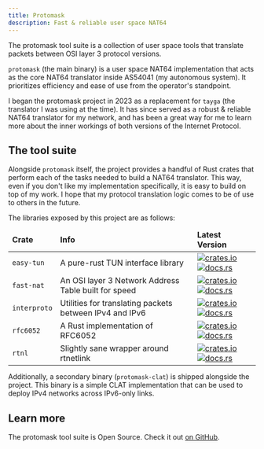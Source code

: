 ```yaml
---
title: Protomask
description: Fast & reliable user space NAT64
---
```


The protomask tool suite is a collection of user space tools that translate packets between OSI layer 3 protocol versions.

`protomask` (the main binary) is a user space NAT64 implementation that acts as the core NAT64 translator inside AS54041 (my autonomous system). It prioritizes efficiency and ease of use from the operator's standpoint.

I began the protomask project in 2023 as a replacement for `tayga` (the translator I was using at the time). It has since served as a robust & reliable NAT64 translator for my network, and has been a great way for me to learn more about the inner workings of both versions of the Internet Protocol.

## The tool suite

Alongside `protomask` itself, the project provides a handful of Rust crates that perform each of the tasks needed to build a NAT64 translator. This way, even if you don't like my implementation specifically, it is easy to build on top of my work. I hope that my protocol translation logic comes to be of use to others in the future.

The libraries exposed by this project are as follows:

<table style="margin:auto;">
    <thead>
        <tr>
            <td><strong>Crate</strong></td>
            <td><strong>Info</strong></td>
            <td><strong>Latest Version</strong></td>
        </tr>
    </thead>
    <tbody>
        <tr>
            <td><code>easy-tun</code></td>
            <td>A pure-rust TUN interface library</td>
            <td>
                <a target="_blank" href="https://crates.io/crates/easy-tun"><img src="https://img.shields.io/crates/v/easy-tun" alt="crates.io" style="margin:0;display:unset;"></a>
                <a target="_blank" href="https://docs.rs/easy-tun"><img src="https://docs.rs/easy-tun/badge.svg" alt="docs.rs" style="margin:0;display:unset;"></a>
            </td>
        </tr>
        <tr>
            <td><code>fast-nat</code></td>
            <td>An OSI layer 3 Network Address Table built for speed</td>
            <td>
                <a target="_blank" href="https://crates.io/crates/fast-nat"><img src="https://img.shields.io/crates/v/fast-nat" alt="crates.io" style="margin:0;display:unset;"></a>
                <a target="_blank" href="https://docs.rs/fast-nat"><img src="https://docs.rs/fast-nat/badge.svg" alt="docs.rs" style="margin:0;display:unset;"></a>
            </td>
        </tr>
        <tr>
            <td><code>interproto</code></td>
            <td>Utilities for translating packets between IPv4 and IPv6</td>
            <td>
                <a target="_blank" href="https://crates.io/crates/interproto"><img src="https://img.shields.io/crates/v/interproto" alt="crates.io" style="margin:0;display:unset;"></a>
                <a target="_blank" href="https://docs.rs/interproto"><img src="https://docs.rs/interproto/badge.svg" alt="docs.rs" style="margin:0;display:unset"></a>
            </td>
        </tr>
        <tr>
            <td><code>rfc6052</code></td>
            <td>A Rust implementation of RFC6052</td>
            <td>
                <a target="_blank" href="https://crates.io/crates/rfc6052"><img src="https://img.shields.io/crates/v/rfc6052" alt="crates.io" style="margin:0;display:unset;"></a>
                <a target="_blank" href="https://docs.rs/rfc6052"><img src="https://docs.rs/rfc6052/badge.svg" alt="docs.rs" style="margin:0;display:unset;"></a>
            </td>
        </tr>
        <tr>
            <td><code>rtnl</code></td>
            <td>Slightly sane wrapper around rtnetlink</td>
            <td>
                <a target="_blank" href="https://crates.io/crates/rtnl"><img src="https://img.shields.io/crates/v/rtnl" alt="crates.io" style="margin:0;display:unset;"></a>
                <a target="_blank" href="https://docs.rs/rtnl"><img src="https://docs.rs/rtnl/badge.svg" alt="docs.rs" style="margin:0;display:unset;"></a>
            </td>
    </tbody>
</table>

Additionally, a secondary binary (`protomask-clat`) is shipped alongside the project. This binary is a simple CLAT implementation that can be used to deploy IPv4 networks across IPv6-only links.

## Learn more

The protomask tool suite is Open Source. Check it out [on GitHub](https://github.com/ewpratten/protomask).
